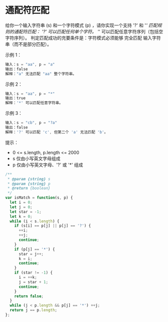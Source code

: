 # 通配符匹配

给你一个输入字符串 (s) 和一个字符模式 (p) ，请你实现一个支持 '?' 和 '*' 匹配规则的通配符匹配：
'?' 可以匹配任何单个字符。
'*' 可以匹配任意字符序列（包括空字符序列）。
判定匹配成功的充要条件是：字符模式必须能够 完全匹配 输入字符串（而不是部分匹配）。

示例 1：

```js
输入：s = "aa", p = "a"
输出：false
解释："a" 无法匹配 "aa" 整个字符串。
```

示例 2：

```js
输入：s = "aa", p = "*"
输出：true
解释：'*' 可以匹配任意字符串。
```

示例 3：

```js
输入：s = "cb", p = "?a"
输出：false
解释：'?' 可以匹配 'c', 但第二个 'a' 无法匹配 'b'。
```

提示：

- 0 <= s.length, p.length <= 2000
- s 仅由小写英文字母组成
- p 仅由小写英文字母、'?' 或 '*' 组成

```js
/**
 * @param {string} s
 * @param {string} p
 * @return {boolean}
 */
var isMatch = function(s, p) {
  let i = 0;
  let j = 0;
  let star = -1;
  let k = 0;
  while (i < s.length) {
    if (s[i] == p[j] || p[j] == '?') {
      ++i;
      ++j;
      continue;
    }
    if (p[j] == '*') {
      star = j++;
      k = i;
      continue;
    }
    if (star != -1) {
      i = ++k;
      j = star + 1;
      continue;
    }
    return false;
  }
  while (j < p.length && p[j] == '*') ++j;
  return j == p.length;
};

```
